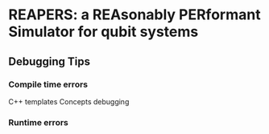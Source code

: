 # REAPERS: a REAsonably PERformant Simulator for qubit systems

## Debugging Tips

### Compile time errors
C++ templates
Concepts debugging

### Runtime errors